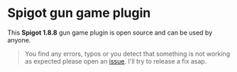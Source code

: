 # Spigot gun game plugin
This **Spigot 1.8.8** gun game plugin is open source and can be used by anyone.

> You find any errors, typos or you detect that something is not working as expected please open an [issue](https://github.com/MrKampf/spigot-gungame/issues/new?assignees=&labels=&template=bug_report.md&title=BUG). I'll try to release a fix asap.

[LICENSE]:./LICENSE